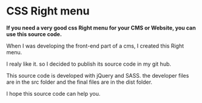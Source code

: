 # CSS Right menu
**If you need a very good css Right menu for your CMS or Website, you can use this source code.**

When I was developing the front-end part of a cms, I created this Right menu.

I realy like it. so I decided to publish its source code in my git hub. 

This source code is developed with jQuery and SASS. the developer files are in the src folder and the final files are in the dist folder.

I hope this source code can help you.


